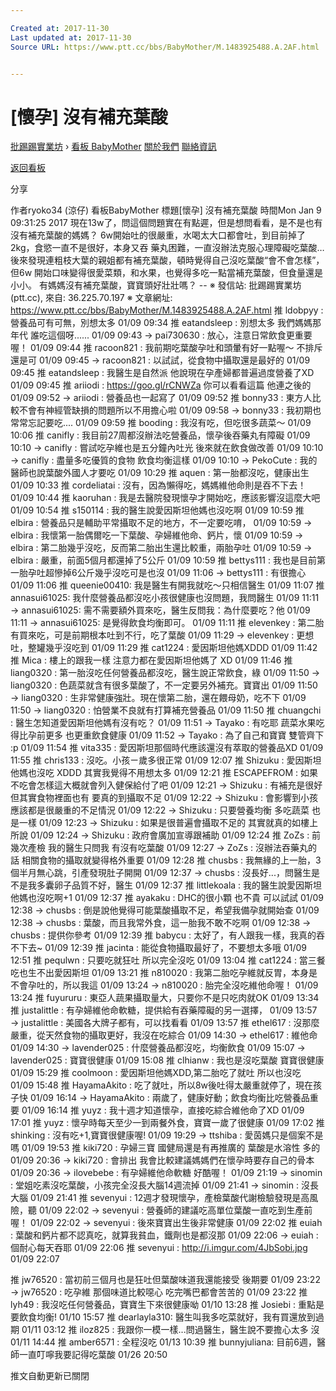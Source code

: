 ```yaml
---

Created at: 2017-11-30
Last updated at: 2017-11-30
Source URL: https://www.ptt.cc/bbs/BabyMother/M.1483925488.A.2AF.html


---
```


# [懷孕] 沒有補充葉酸


[批踢踢實業坊](https://www.ptt.cc/) › [看板 BabyMother](https://www.ptt.cc/bbs/BabyMother/index.html) [關於我們](https://www.ptt.cc/about.html) [聯絡資訊](https://www.ptt.cc/contact.html)

[返回看板](https://www.ptt.cc/bbs/BabyMother/index.html)

分享

作者ryoko34 (涼仔)
看板BabyMother
標題\[懷孕\] 沒有補充葉酸
時間Mon Jan 9 09:31:25 2017
現在13w了，問這個問題實在有點遲，但是想問看看，是不是也有沒有補充葉酸的媽媽？ 6w開始吐的很嚴重，水喝太大口都會吐，到目前掉了2kg，食慾一直不是很好，本身又吞 藥丸困難，一直沒辦法克服心理障礙吃葉酸… 後來發現連粗枝大葉的親姐都有補充葉酸，頓時覺得自己沒吃葉酸“會不會怎樣”，但6w 開始口味變得很愛菜類，和水果，也覺得多吃一點當補充葉酸，但食量還是小小。 有媽媽沒有補充葉酸，寶寶頭好壯壯嗎？ -- ※ 發信站: 批踢踢實業坊(ptt.cc), 來自: 36.225.70.197 ※ 文章網址: <https://www.ptt.cc/bbs/BabyMother/M.1483925488.A.2AF.html>
推 ldobpyy : 營養品可有可無，別想太多 01/09 09:34
推 eatandsleep : 別想太多 我們媽媽那年代 誰吃這個呀...... 01/09 09:43
→ pai730630 : 放心，注意日常飲食更重要喔！ 01/09 09:44
推 racoon821 : 我前期吃葉酸孕吐和頭暈有好一點喔～ 不排斥還是可 01/09 09:45
→ racoon821 : 以試試，從食物中攝取還是最好的 01/09 09:45
推 eatandsleep : 我醫生是自然派 他說現在孕產婦都普遍過度營養了XD 01/09 09:45
推 ariiodi : <https://goo.gl/rCNWZa> 你可以看看這篇 他連之後的 01/09 09:52
→ ariiodi : 營養品也一起寫了 01/09 09:52
推 bonny33 : 東方人比較不會有神經管缺損的問題所以不用擔心啦 01/09 09:58
→ bonny33 : 我初期也常常忘記要吃.... 01/09 09:59
推 booding : 我沒有吃，但吃很多蔬菜～ 01/09 10:06
推 canifly : 我目前27周都沒辦法吃營養品，懷孕後吞藥丸有障礙 01/09 10:10
→ canifly : 嘗試吃孕維也是五分鐘內吐光 後來就在飲食做改善 01/09 10:10
→ canifly : 盡量多吃優質的食物 飲食均衡這樣 01/09 10:10
→ PekoCute : 我的醫師也說葉酸外國人才要吃 01/09 10:29
推 aquen : 第一胎都沒吃，健康出生 01/09 10:33
推 cordeliatai : 沒有，因為懶得吃，媽媽維他命則是吞不下去！ 01/09 10:44
推 kaoruhan : 我是去醫院發現懷孕才開始吃，應該影響沒這麼大吧 01/09 10:54
推 s150114 : 我的醫生說愛因斯坦他媽也沒吃啊 01/09 10:59
推 elbira : 營養品只是輔助平常攝取不足的地方，不一定要吃唷， 01/09 10:59
→ elbira : 我懷第一胎偶爾吃一下葉酸、孕婦維他命、鈣片，懷 01/09 10:59
→ elbira : 第二胎幾乎沒吃，反而第二胎出生還比較重，兩胎孕吐 01/09 10:59
→ elbira : 嚴重，前面5個月都還掉了5公斤 01/09 10:59
推 bettys111 : 我也是目前第一胎孕吐超慘掉6公斤幾乎沒吃可是也沒 01/09 11:06
→ bettys111 : 有很擔心 01/09 11:06
推 queenie00410: 我是醫生有開我就吃～只相信醫生 01/09 11:07
推 annasui61025: 我什麼營養品都沒吃小孩很健康也沒問題，我問醫生 01/09 11:11
→ annasui61025: 需不需要額外買來吃，醫生反問我：為什麼要吃？他 01/09 11:11
→ annasui61025: 是覺得飲食均衡即可。 01/09 11:11
推 elevenkey : 第二胎有買來吃，可是前期根本吐到不行，吃了葉酸 01/09 11:29
→ elevenkey : 更想吐，整罐幾乎沒吃到 01/09 11:29
推 cat1224 : 愛因斯坦他媽XDDD 01/09 11:42
推 Mica : 樓上的跟我一樣 注意力都在愛因斯坦他媽了 XD 01/09 11:46
推 liang0320 : 第一胎沒吃任何營養品都沒吃，醫生說正常飲食，綠 01/09 11:50
→ liang0320 : 色蔬菜就含有很多葉酸了，不一定要另外補充。寶寶出 01/09 11:50
→ liang0320 : 生非常健康強壯。現在懷第二胎，還在餵母奶，吃不下 01/09 11:50
→ liang0320 : 怕營業不良就有打算補充營養品 01/09 11:50
推 chuangchi : 醫生怎知道愛因斯坦他媽有沒有吃？ 01/09 11:51
→ Tayako : 有吃耶 蔬菜水果吃得比孕前更多 也更重飲食健康 01/09 11:52
→ Tayako : 為了自己和寶寶 雙管齊下 :p 01/09 11:54
推 vita335 : 愛因斯坦那個時代應該還沒有萃取的營養品XD 01/09 11:55
推 chris133 : 沒吃。小孩ㄧ歲多很正常 01/09 12:07
推 Shizuku : 愛因斯坦他媽也沒吃 XDDD 其實我覺得不用想太多 01/09 12:21
推 ESCAPEFROM : 如果不吃會怎樣這大概就會列入健保給付了吧 01/09 12:21
→ Shizuku : 有補充是很好 但其實食物裡面也有 要真的到攝取不足 01/09 12:22
→ Shizuku : 會影響到小孩應該都是很嚴重的不足情況 01/09 12:22
→ Shizuku : 只要營養均衡 多吃蔬菜 也是一樣 01/09 12:23
→ Shizuku : 如果是很普遍會攝取不足的 其實就真的如樓上所說 01/09 12:24
→ Shizuku : 政府會廣加宣導跟補助 01/09 12:24
推 ZoZs : 前幾次產檢 我的醫生只問我 有沒有吃葉酸 01/09 12:27
→ ZoZs : 沒辦法吞藥丸的話 相關食物的攝取就變得格外重要 01/09 12:28
推 chusbs : 我無緣的上一胎，3個半月無心跳，引產發現肚子開開 01/09 12:37
→ chusbs : 沒長好...，問醫生是不是我多囊卵子品質不好，醫生 01/09 12:37
推 littlekoala : 我的醫生說愛因斯坦他媽也沒吃啊+1 01/09 12:37
推 ayakaku : DHC的很小顆 也不貴 可以試試 01/09 12:38
→ chusbs : 倒是說他覺得可能葉酸攝取不足，希望我備孕就開始查 01/09 12:38
→ chusbs : 葉酸，而且我常外食，這一胎我不敢不吃啊 01/09 12:38
→ chusbs : 提供你參考 01/09 12:39
推 babycu : 太好了，有人跟我一樣，我真的吞不下去~ 01/09 12:39
推 jacinta : 能從食物攝取最好了，不要想太多哦 01/09 12:51
推 pequlwn : 只要吃就狂吐 所以完全沒吃 01/09 13:04
推 cat1224 : 當三餐吃也生不出愛因斯坦 01/09 13:21
推 n810020 : 我第二胎吃孕維就反胃，本身是不會孕吐的，所以我這 01/09 13:24
→ n810020 : 胎完全沒吃維他命喔！ 01/09 13:24
推 fuyururu : 東亞人蔬果攝取量大，只要你不是只吃肉就OK 01/09 13:34
推 justalittle : 有孕婦維他命軟糖，提供給有吞藥障礙的另一選擇， 01/09 13:57
→ justalittle : 美國各大牌子都有，可以找看看 01/09 13:57
推 ethel617 : 沒那麼嚴重，從天然食物的攝取更好，我沒在吃綜合 01/09 14:30
→ ethel617 : 維他命 01/09 14:30
→ lavender025 : 什麼營養品都沒吃，均衡飲食 01/09 15:07
→ lavender025 : 寶寶很健康 01/09 15:08
推 clhianw : 我也是沒吃葉酸 寶寶很健康 01/09 15:29
推 coolmoon : 愛因斯坦他媽XDD,第二胎吃了就吐 所以也沒吃 01/09 15:48
推 HayamaAkito : 吃了就吐，所以8w後吐得太嚴重就停了，現在孩子快 01/09 16:14
→ HayamaAkito : 兩歲了，健康好動；飲食均衡比吃營養品重要 01/09 16:14
推 yuyz : 我十週才知道懷孕，直接吃綜合維他命了XD 01/09 17:01
推 yuyz : 懷孕時每天至少一到兩餐外食，寶寶一歲了很健康 01/09 17:02
推 shinking : 沒有吃+1,寶寶很健康喔! 01/09 19:29
→ ttshiba : 愛茵媽只是個案不是嗎 01/09 19:53
推 kiki720 : 孕婦三寶 國健局還是有再推廣的 葉酸是水溶性 多的 01/09 20:36
→ kiki720 : 會排出 我會比較建議媽媽們在懷孕時要存自己的骨本 01/09 20:36
→ ilovebebe : 有孕婦維他命軟糖 好酷喔！ 01/09 21:19
→ sinomin : 堂姐吃素沒吃葉酸，小孩完全沒長大腦14週流掉 01/09 21:41
→ sinomin : 沒長 大腦 01/09 21:41
推 sevenyui : 12週才發現懷孕，產檢葉酸代謝檢驗發現是高風險，聽 01/09 22:02
→ sevenyui : 營養師的建議吃高單位葉酸一直吃到生產前喔！ 01/09 22:02
→ sevenyui : 後來寶寶出生後非常健康 01/09 22:02
推 euiah : 葉酸和鈣片都不認真吃，就算我貧血，鐵劑也是都沒那 01/09 22:06
→ euiah : 個耐心每天吞耶 01/09 22:06
推 sevenyui : <http://i.imgur.com/4JbSobi.jpg> 01/09 22:07

推 jw76520 : 當初前三個月也是狂吐但葉酸味道我還能接受 後期要 01/09 23:22
→ jw76520 : 吃孕維 那個味道比較噁心 吃完嘴巴都會苦苦的 01/09 23:22
推 lyh49 : 我沒吃任何營養品，寶寶生下來很健康呦 01/10 13:28
推 Josiebi : 重點是要飲食均衡! 01/10 15:57
推 dearlayla310: 醫生叫我多吃菜就好，我有買還放到過期 01/11 03:12
推 iloz825 : 我跟你一模一樣...問過醫生，醫生說不要擔心太多 沒 01/11 14:44
推 amber6571 : 全程沒吃 01/13 10:39
推 bunnyjuliana: 目前6週，醫師一直叮嚀我要記得吃葉酸 01/26 20:50

推文自動更新已關閉

